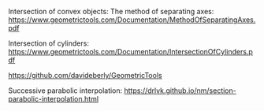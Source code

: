 Intersection of convex objects: The method of separating axes:
https://www.geometrictools.com/Documentation/MethodOfSeparatingAxes.pdf

Intersection of cylinders:
https://www.geometrictools.com/Documentation/IntersectionOfCylinders.pdf

https://github.com/davideberly/GeometricTools

Successive parabolic interpolation:
https://drlvk.github.io/nm/section-parabolic-interpolation.html
